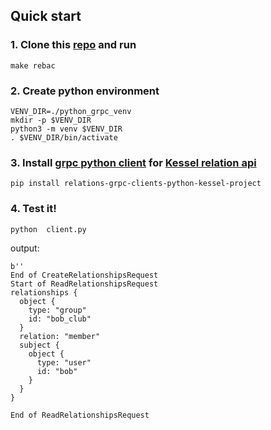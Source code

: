 ## Quick start
### 1. Clone this [repo](https://github.com/project-kessel/relations-api) and run

```
make rebac
```

### 2. Create python environment
```
VENV_DIR=./python_grpc_venv
mkdir -p $VENV_DIR
python3 -m venv $VENV_DIR
. $VENV_DIR/bin/activate
```

### 3. Install [grpc python client](https://pypi.org/project/relations-grpc-clients-python-kessel-project/) for [Kessel relation api](https://github.com/project-kessel/relations-api)

```
pip install relations-grpc-clients-python-kessel-project
```

### 4. Test it!

```
python  client.py
```
output:
```
b''
End of CreateRelationshipsRequest
Start of ReadRelationshipsRequest
relationships {
  object {
    type: "group"
    id: "bob_club"
  }
  relation: "member"
  subject {
    object {
      type: "user"
      id: "bob"
    }
  }
}

End of ReadRelationshipsRequest
```
